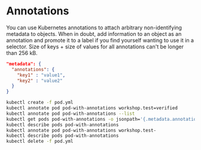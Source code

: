 # Annotations
You can use Kubernetes annotations to attach arbitrary non-identifying metadata to objects. When in doubt, add information to an object as an annotation and promote it to a label if you find yourself wanting to use it in a selector. Size of keys + size of values for all annotations can't be longer than 256 kB.

```json
"metadata": {
  "annotations": {
    "key1" : "value1",
    "key2" : "value2"
  }
}
```

```sh
kubectl create -f pod.yml
kubectl annotate pod pod-with-annotations workshop.test=verified
kubectl annotate pod pod-with-annotations --list
kubectl get pods pod-with-annotations -o jsonpath='{.metadata.annotations}'
kubectl describe pods pod-with-annotations 
kubectl annotate pod pod-with-annotations workshop.test-
kubectl describe pods pod-with-annotations 
kubectl delete -f pod.yml
```